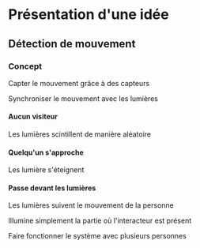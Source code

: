 # Présentation d'une idée
## Détection de mouvement

### Concept
Capter le mouvement grâce à des capteurs

Synchroniser le mouvement avec les lumières


#### Aucun visiteur
Les lumières scintillent de manière aléatoire
#### Quelqu'un s'approche 
Les lumière s'éteignent
#### Passe devant les lumières
Les lumières suivent le mouvement de la personne

Illumine simplement la partie où l'interacteur est présent

Faire fonctionner le système avec plusieurs personnes



